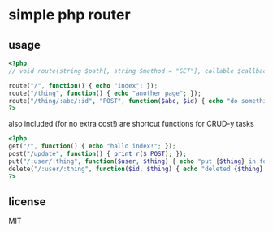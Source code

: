 # simple php router

## usage

```php
<?php
// void route(string $path[, string $method = "GET"], callable $callback);

route("/", function() { echo "index"; });
route("/thing", function() { echo "another page"; });
route("/thing/:abc/:id", "POST", function($abc, $id) { echo "do something!"; });
?>
```

also included (for no extra cost!) are shortcut functions for CRUD-y tasks

```php
<?php
get("/", function() { echo "hallo index!"; });
post("/update", function() { print_r($_POST); });
put("/:user/:thing", function($user, $thing) { echo "put {$thing} in for {$user}"; });
delete("/:user/:thing", function($id, $thing) { echo "deleted {$thing} from {$user}"; });
?>
```

## license
MIT